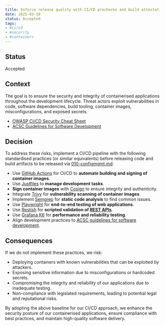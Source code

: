 ```yaml
---
title: Enforce release quality with CI/CD prechecks and build attestation
date: 2025-03-10
status: Accepted
tags:
- #ci/cd
- #security
- #containers
---
```


## Status

Accepted

## Context

The goal is to ensure the security and integrity of containerised applications throughout the development lifecycle. Threat actors exploit vulnerabilities in code, software dependencies, build tooling, container images, misconfigurations, and exposed secrets.

- [OWASP CI/CD Security Cheat Sheet](https://cheatsheetseries.owasp.org/cheatsheets/CI_CD_Security_Cheat_Sheet.html)
- [ACSC Guidelines for Software Development](https://www.cyber.gov.au/resources-business-and-government/essential-cyber-security/ism/cyber-security-guidelines/guidelines-software-development)

## Decision

To address these risks, implement a CI/CD pipeline with the following standardised practices (or similar equivalents) before releasing code and build artifacts to be released via [010-configmgmt.md](../operations/010-configmgmt.md):

- Use [GitHub Actions](https://docs.github.com/en/actions/about-github-actions/understanding-github-actions) for CI/CD to **automate building and signing of container images**.
- Use [Justfiles](https://just.systems/man/en/) to **manage development tasks**.
- **Sign container images** with [Cosign](https://github.com/sigstore/cosign) to ensure integrity and authenticity.
- Integrate [Trivy](https://trivy.dev/latest/docs/target/container_image/) for **vulnerability scanning of container images**.
- Implement [Semgrep](https://semgrep.dev/docs/getting-started/quickstart) for **static code analysis** to find common issues.
- Use [Playwright](https://playwright.dev/docs/intro) for **end-to-end testing of web applications**.
- Use [Restish](https://rest.sh/#/guide) for **scripted validation of [REST APIs](003-apis.md)**.
- Use [Grafana K6](https://grafana.com/docs/k6/latest/get-started/write-your-first-test/) for **performance and reliability testing**.
- Align development practices to [ACSC guidelines for software development](https://www.cyber.gov.au/resources-business-and-government/essential-cyber-security/ism/cyber-security-guidelines/guidelines-software-development).

## Consequences

If we do not implement these practices, we risk:

- Deploying containers with known vulnerabilities that can be exploited by attackers.
- Exposing sensitive information due to misconfigurations or hardcoded secrets.
- Compromising the integrity and reliability of our applications due to inadequate testing.
- Non-compliance with legislated requirements, leading to potential legal and reputational risks.

By adopting the above baseline for our CI/CD approach, we enhance the security posture of our containerised applications, ensure compliance with best practices, and maintain high-quality software delivery.
